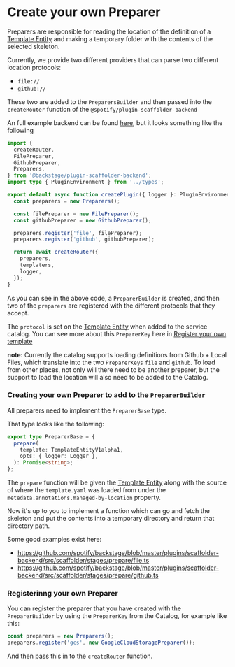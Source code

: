 # Create your own Preparer

Preparers are responsible for reading the location of the definition of a
[Template Entity](../software-catalog/descriptor-format.md#kind-template) and
making a temporary folder with the contents of the selected skeleton.

Currently, we provide two different providers that can parse two different
location protocols:

- `file://`
- `github://`

These two are added to the `PreparersBuilder` and then passed into the
`createRouter` function of the `@spotify/plugin-scaffolder-backend`

An full example backend can be found
[here](https://github.com/spotify/backstage/blob/d91c10f654475a60829fa33a5c81018e517a319a/packages/backend/src/plugins/scaffolder.ts),
but it looks something like the following

```ts
import {
  createRouter,
  FilePreparer,
  GithubPreparer,
  Preparers,
} from '@backstage/plugin-scaffolder-backend';
import type { PluginEnvironment } from '../types';

export default async function createPlugin({ logger }: PluginEnvironment) {
  const preparers = new Preparers();

  const filePreparer = new FilePreparer();
  const githubPreparer = new GithubPreparer();

  preparers.register('file', filePreparer);
  preparers.register('github', githubPreparer);

  return await createRouter({
    preparers,
    templaters,
    logger,
  });
}
```

As you can see in the above code, a `PreparerBuilder` is created, and then two
of the `preparers` are registered with the different protocols that they accept.

The `protocol` is set on the
[Template Entity](../software-catalog/descriptor-format.md#kind-template) when
added to the service catalog. You can see more about this `PreparerKey` here in
[Register your own template](./register-your-own-template.md)

**note:** Currently the catalog supports loading definitions from Github + Local
Files, which translate into the two `PreparerKeys` `file` and `github`. To load
from other places, not only will there need to be another preparer, but the
support to load the location will also need to be added to the Catalog.

### Creating your own Preparer to add to the `PreparerBuilder`

All preparers need to implement the `PreparerBase` type.

That type looks like the following:

```ts
export type PreparerBase = {
  prepare(
    template: TemplateEntityV1alpha1,
    opts: { logger: Logger },
  ): Promise<string>;
};
```

The `prepare` function will be given the
[Template Entity](../software-catalog/descriptor-format.md#kind-template) along
with the source of where the `template.yaml` was loaded from under the
`metedata.annotations.managed-by-location` property.

Now it's up to you to implement a function which can go and fetch the skeleton
and put the contents into a temporary directory and return that directory path.

Some good examples exist here:

- https://github.com/spotify/backstage/blob/master/plugins/scaffolder-backend/src/scaffolder/stages/prepare/file.ts
- https://github.com/spotify/backstage/blob/master/plugins/scaffolder-backend/src/scaffolder/stages/prepare/github.ts

### Registerinng your own Preparer

You can register the preparer that you have created with the `PreparerBuilder`
by using the `PreparerKey` from the Catalog, for example like this:

```ts
const preparers = new Preparers();
preparers.register('gcs', new GoogleCloudStoragePreparer());
```

And then pass this in to the `createRouter` function.
